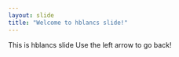 ```yaml
---
layout: slide
title: "Welcome to hblancs slide!"
---
```

This is hblancs slide
Use the left arrow to go back!
